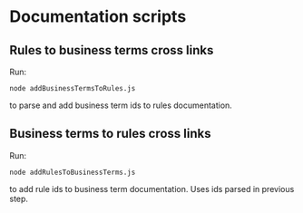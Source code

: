 # Documentation scripts

## Rules to business terms cross links

Run: 
```
node addBusinessTermsToRules.js
```
to parse and add business term ids to rules documentation.

## Business terms to rules cross links

Run: 
```
node addRulesToBusinessTerms.js
```
to add rule ids to business term documentation. Uses ids parsed in previous step.
